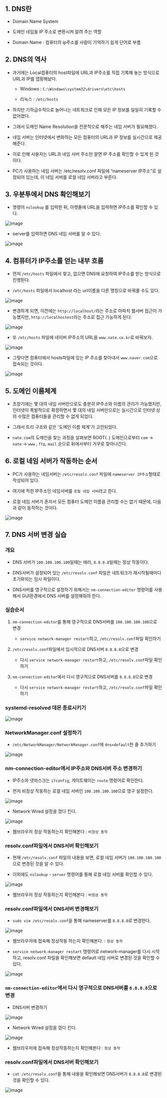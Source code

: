 ## 1. DNS란

- Domain Name System

- 도메인 네임을 IP 주소로 변환시켜 알려 주는 역할

- Domain Name : 컴퓨터의 ip주소를 사람이 기억하기 쉽게 단어로 부름

## 2. DNS의 역사

- 과거에는 Local컴퓨터의 host파일에 URL과 IP주소를 직접 기록해 놓는 방식으로 URL과 IP를 맵핑해놨다.

  - Windows : `C:\Windows\system32\drivers\etc\hosts`

  - 리눅스 : `/etc/hosts`
  
- 하지만 기하급수적으로 늘어나는 네트워크로 인해 모든 IP 정보를 일일히 기록할 수 없어졌다. 

- 그래서 도메인 Name Resolution을 전문적으로 해주는 네임 서버가 필요해졌다. 

- 네임 서버는 인터넷에서 변화하는 모든 컴퓨터의 URL과 IP 정보를 실시간으로 제공해준다. 

- 이로 인해 사용자는 URL과 네임 서버 주소만 알면 IP 주소를 확인할 수 있게 된 것이다.

- PC가 사용하는 네임 서버는 /etc/resolv.conf 파일에 “nameserver IP주소”로 설정되어 있는데, 이 네임 서버를 로컬 네임 서버라고 부른다.

## 3. 우분투에서 DNS 확인해보기

- 명령어 `nslookup` 를 입력한 뒤, 아랫줄에 URL을 입력하면 IP주소를 확인할 수 있다.

![image](https://user-images.githubusercontent.com/77392444/114637387-2cae9100-9d04-11eb-91c9-d3035c2065bc.png)

- server를 입력하면 DNS 네임 서버를 알 수 있다. 

![image](https://user-images.githubusercontent.com/77392444/114637562-a5ade880-9d04-11eb-8cb7-289b7e7c3bf0.png)


## 4. 컴퓨터가 IP주소를 얻는 내부 흐름

- 먼저 `/etc/hosts` 파일에서 찾고, 없으면 DNS에 요청하여 IP주소를 받는 방식으로 진행된다. 

- `/etc/hosts` 파일에서 localhost 라는 url이름을 다른 명칭으로 바꿔줄 수도 있다. 

![image](https://user-images.githubusercontent.com/77392444/114637945-79df3280-9d05-11eb-9cdb-258650050a79.png)

- 변경하게 되면, 이전에는 `http://localhost/`라는 주소로 아파치 웹서버 접근이 가능했지만, `http://localhostest`라는 주소로 접근 가능하게 된다. 

![image](https://user-images.githubusercontent.com/77392444/114638036-b1e67580-9d05-11eb-867e-1f755abf3a20.png)

- 또 `/etc/hosts` 파일에 네이버 IP주소의 URL을 `www.nate.co.kr`로 바꿔보자.

![image](https://user-images.githubusercontent.com/77392444/114638301-44871480-9d06-11eb-983a-60fd5c8d40e6.png)

- 그렇다면 컴퓨터에서 hosts파일에 있는 IP 주소를 찾아내서 `www.naver.com`으로 접속되는 것이다. 

![image](https://user-images.githubusercontent.com/77392444/114638390-76987680-9d06-11eb-8d1a-964badeed591.png)



## 5. 도메인 이름체계

- 초창기에는 몇 대의 네임 서버만으로도 충분히 IP주소와 이름의 관리가 가능했지만, 인터넷이 폭발적으로 확장하면서 몇 대의 네임 서버만으로는 실시간으로 인터넷 상의 수많은 컴퓨터들을 관리할 수 없게 되었다. 

- 그래서 트리 구조와 같은 '도메인 이름 체계'가 고안되었다.

- `nate.com`의 도메인을 찾는 과정을 살펴보면 ROOT(`.`) 도메인으로부터 `com` -> `nate` -> `www` , `ftp`, `mail` 순으로 뒤에서부터 거꾸로 찾아나간다. 


## 6. 로컬 네임 서버가 작동하는 순서

- PC가 사용하는 네임서버는 `/etc/resolv.conf` 파일에 `nameserver IP주소`형태로 작성되어 있다. 

- 여기에 적힌 IP주소인 네임서버를 `로컬 네임 서버`라고 한다. 

- 로컬 네임 서버가 혼자서 모든 컴퓨터 도메인 이름을 관리할 수는 없기 때문에, 다음과 같이 동작하는 것이다. 

![image](https://user-images.githubusercontent.com/77392444/114638683-2cfc5b80-9d07-11eb-856d-d29975ffccaa.png)



## 7. DNS 서버 변경 실습

### 개요

- DNS 서버가 `100.100.100.100`일때는 에러, `8.8.8.8`일때는 정상 작동이다. 

- DNS서버가 설정되어 있는 `/etc/resolv.conf` 파일은 네트워크가 재시작될때마다 초기화되는 임시 파일이다. 

- DNS서버를 영구적으로 설정하기 위해서는 `nm-connection-editor` 명령어를 사용해서 GUI환경에서 DNS 서버를 설정해줘야 한다. 

### 실습순서
1. `nm-connection-editor`를 통해 영구적으로 DNS서버를 `100.100.100.100`으로 변경 
    -  `service network-manager restart`하고, `/etc/resolv.conf`파일 확인하기
    
2. `/etc/resolv.conf`파일에서 임시적으로 DNS서버 `8.8.8.8`으로 변경
    - 다시 `service network-manager restart`하고, `/etc/resolv.conf`파일 확인하기

3. `nm-connection-editor`에서 다시 영구적으로 DNS서버를 `8.8.8.8`으로 변경 
    - 다시 `service network-manager restart`하고, `/etc/resolv.conf`파일 확인하기
 


### systemd-resolved 데몬 종료시키기

![image](https://user-images.githubusercontent.com/77392444/114641921-ebbb7a00-9d0d-11eb-8658-c4d2a50eebff.png)


### NetworkManager.conf 설정하기

- `/etc/NetworkManager/NetworkManager.conf`에 `dns=default`한 줄 추가하기

![image](https://user-images.githubusercontent.com/77392444/114641898-e0684e80-9d0d-11eb-9167-b51c36f4b633.png)


### nm-connection-editor에서 IP주소와 DNS서버 주소 변경하기 

- IP주소와 넷마스크는 `ifconfig`, 게이트웨이는 `route` 명령어로 확인한다.

- 먼저 비정상 작동하는 로컬 네임 서버인 `100.100.100.100`으로 영구 설정한다. 

![image](https://user-images.githubusercontent.com/77392444/114641613-689a2400-9d0d-11eb-8a0b-82ce685f019c.png)

- Network Wired 설정을 껐다 킨다.

![image](https://user-images.githubusercontent.com/77392444/114643964-9a14ee80-9d11-11eb-8ceb-42b2c2746225.png)

- 웹브라우저 정상 작동하는지 확인해본다 : `비정상 동작`

### resolv.conf파일에서 DNS서버 확인해보기

- 현재 `/etc/resolv.conf` 파일의 내용을 보면, 로컬 네임 서버가 `100.100.100.100`으로 변경된 것을 알 수 있다. 

- 이외에도 `nslookup` - `server` 명령어를 통해 로컬 네임 서버를 확인할 수 있다. 

![image](https://user-images.githubusercontent.com/77392444/114643287-5c639600-9d10-11eb-8ff7-52c530b17458.png)

- 웹브라우저 정상 작동하는지 확인해본다 : `비정상 동작`

### resolv.conf파일에서 DNS서버 변경해보기

- `sudo vim /etc/resolv.conf`을 통해 nameserver를 `8.8.8.8`로 변경한다.

![image](https://user-images.githubusercontent.com/77392444/114643238-405ff480-9d10-11eb-85ca-a9b174ccb7b8.png)

- 웹브라우저에 접속해 정상작동 하는지 확인해본다. : `정상 동작`

- `service network-manager restart` 명령어로 network-manager를 다시 시작하고, resolv.conf 파일을 확인해보면 default 네임 서버로 변경된 것을 확인할 수 있다. 

![image](https://user-images.githubusercontent.com/77392444/114643708-2b379580-9d11-11eb-8bbf-c8f59cb9a73d.png)

### `nm-connection-editor`에서 다시 영구적으로 DNS서버를 `8.8.8.8`으로 변경 

- DNS서버 변경하기

![image](https://user-images.githubusercontent.com/77392444/114643825-5cb06100-9d11-11eb-83de-1a471565b19b.png)

- Network Wired 설정을 껐다 킨다.

![image](https://user-images.githubusercontent.com/77392444/114643964-9a14ee80-9d11-11eb-8ceb-42b2c2746225.png)

- 웹브라우저에 접속해 정상작동하는지 확인해본다 : `정상 동작`

### resolv.conf파일에서 DNS서버 확인해보기

- `cat /etc/resolv.conf`을 통해 내용을 확인해보면 DNS서버가 `8.8.8.8`로 변경된 것을 확인할 수 있다. 

![image](https://user-images.githubusercontent.com/77392444/114644066-c9c3f680-9d11-11eb-8535-1d0307ca276f.png)


